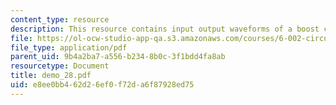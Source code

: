 ```yaml
---
content_type: resource
description: This resource contains input output waveforms of a boost converter.
file: https://ol-ocw-studio-app-qa.s3.amazonaws.com/courses/6-002-circuits-and-electronics-spring-2007/e8ee0bb462d26ef0f72da6f87928ed75_demo_28.pdf
file_type: application/pdf
parent_uid: 9b4a2ba7-a556-b234-8b0c-3f1bdd4fa8ab
resourcetype: Document
title: demo_28.pdf
uid: e8ee0bb4-62d2-6ef0-f72d-a6f87928ed75
---
```

